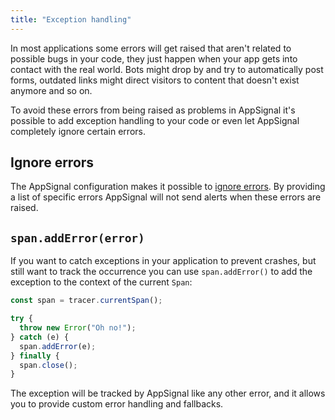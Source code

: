 ```yaml
---
title: "Exception handling"
---
```


In most applications some errors will get raised that aren't related to possible bugs in your code, they just happen when your app gets into contact with the real world. Bots might drop by and try to automatically post forms, outdated links might direct visitors to content that doesn't exist anymore and so on.

To avoid these errors from being raised as problems in AppSignal it's possible to add exception handling to your code or even let AppSignal completely ignore certain errors.

## Ignore errors

The AppSignal configuration makes it possible to [ignore errors](/nodejs/configuration/ignore-errors.html). By providing a list of specific errors AppSignal will not send alerts when these errors are raised.

## `span.addError(error)`

If you want to catch exceptions in your application to prevent crashes, but still want to track the occurrence you can use `span.addError()` to add the exception to the context of the current `Span`:

```js
const span = tracer.currentSpan();

try {
  throw new Error("Oh no!");
} catch (e) {
  span.addError(e);
} finally {
  span.close();
}
```

The exception will be tracked by AppSignal like any other error, and it allows you to provide custom error handling and fallbacks.

